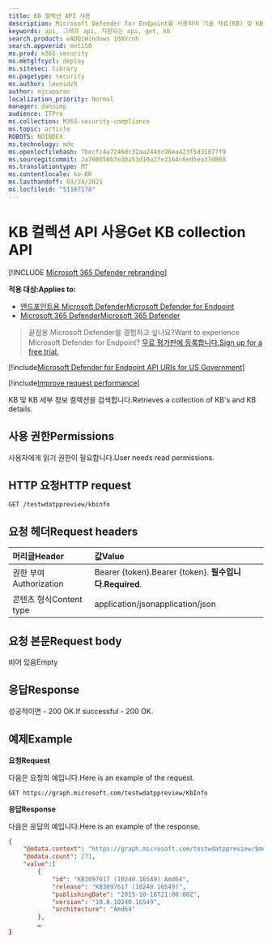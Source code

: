 ```yaml
---
title: KB 컬렉션 API 사용
description: Microsoft Defender for Endpoint를 사용하여 기술 자료(KB) 및 KB 세부 정보 컬렉션을 검색합니다.
keywords: api, 그래프 api, 지원되는 api, get, kb
search.product: eADQiWindows 10XVcnh
search.appverid: met150
ms.prod: m365-security
ms.mktglfcycl: deploy
ms.sitesec: library
ms.pagetype: security
ms.author: leonidzh
author: mjcaparas
localization_priority: Normal
manager: dansimp
audience: ITPro
ms.collection: M365-security-compliance
ms.topic: article
ROBOTS: NOINDEX
ms.technology: mde
ms.openlocfilehash: 7becfc4a7246dc32aa244dc96ea423f5d31877f9
ms.sourcegitcommit: 2a708650b7e30a53d10a2fe3164c6ed5ea37d868
ms.translationtype: MT
ms.contentlocale: ko-KR
ms.lasthandoff: 03/24/2021
ms.locfileid: "51167178"
---
```

# <a name="get-kb-collection-api"></a><span data-ttu-id="ac21e-104">KB 컬렉션 API 사용</span><span class="sxs-lookup"><span data-stu-id="ac21e-104">Get KB collection API</span></span>

[!INCLUDE [Microsoft 365 Defender rebranding](../../includes/microsoft-defender.md)]

<span data-ttu-id="ac21e-105">**적용 대상:**</span><span class="sxs-lookup"><span data-stu-id="ac21e-105">**Applies to:**</span></span>
- [<span data-ttu-id="ac21e-106">엔드포인트용 Microsoft Defender</span><span class="sxs-lookup"><span data-stu-id="ac21e-106">Microsoft Defender for Endpoint</span></span>](https://go.microsoft.com/fwlink/p/?linkid=2154037)
- [<span data-ttu-id="ac21e-107">Microsoft 365 Defender</span><span class="sxs-lookup"><span data-stu-id="ac21e-107">Microsoft 365 Defender</span></span>](https://go.microsoft.com/fwlink/?linkid=2118804)

> <span data-ttu-id="ac21e-108">끝점용 Microsoft Defender를 경험하고 싶나요?</span><span class="sxs-lookup"><span data-stu-id="ac21e-108">Want to experience Microsoft Defender for Endpoint?</span></span> [<span data-ttu-id="ac21e-109">무료 평가판에 등록합니다.</span><span class="sxs-lookup"><span data-stu-id="ac21e-109">Sign up for a free trial.</span></span>](https://www.microsoft.com/microsoft-365/windows/microsoft-defender-atp?ocid=docs-wdatp-exposedapis-abovefoldlink) 

[!include[Microsoft Defender for Endpoint API URIs for US Government](../../includes/microsoft-defender-api-usgov.md)]

[!include[Improve request performance](../../includes/improve-request-performance.md)]

<span data-ttu-id="ac21e-110">KB 및 KB 세부 정보 컬렉션을 검색합니다.</span><span class="sxs-lookup"><span data-stu-id="ac21e-110">Retrieves a collection of KB's and KB details.</span></span>

## <a name="permissions"></a><span data-ttu-id="ac21e-111">사용 권한</span><span class="sxs-lookup"><span data-stu-id="ac21e-111">Permissions</span></span>
<span data-ttu-id="ac21e-112">사용자에게 읽기 권한이 필요합니다.</span><span class="sxs-lookup"><span data-stu-id="ac21e-112">User needs read permissions.</span></span>

## <a name="http-request"></a><span data-ttu-id="ac21e-113">HTTP 요청</span><span class="sxs-lookup"><span data-stu-id="ac21e-113">HTTP request</span></span>
```
GET /testwdatppreview/kbinfo
```

## <a name="request-headers"></a><span data-ttu-id="ac21e-114">요청 헤더</span><span class="sxs-lookup"><span data-stu-id="ac21e-114">Request headers</span></span>

<span data-ttu-id="ac21e-115">머리글</span><span class="sxs-lookup"><span data-stu-id="ac21e-115">Header</span></span> | <span data-ttu-id="ac21e-116">값</span><span class="sxs-lookup"><span data-stu-id="ac21e-116">Value</span></span> 
:---|:---
<span data-ttu-id="ac21e-117">권한 부여</span><span class="sxs-lookup"><span data-stu-id="ac21e-117">Authorization</span></span> | <span data-ttu-id="ac21e-118">Bearer {token}.</span><span class="sxs-lookup"><span data-stu-id="ac21e-118">Bearer {token}.</span></span> <span data-ttu-id="ac21e-119">**필수입니다**.</span><span class="sxs-lookup"><span data-stu-id="ac21e-119">**Required**.</span></span>
<span data-ttu-id="ac21e-120">콘텐츠 형식</span><span class="sxs-lookup"><span data-stu-id="ac21e-120">Content type</span></span> | <span data-ttu-id="ac21e-121">application/json</span><span class="sxs-lookup"><span data-stu-id="ac21e-121">application/json</span></span>

## <a name="request-body"></a><span data-ttu-id="ac21e-122">요청 본문</span><span class="sxs-lookup"><span data-stu-id="ac21e-122">Request body</span></span>
<span data-ttu-id="ac21e-123">비어 있음</span><span class="sxs-lookup"><span data-stu-id="ac21e-123">Empty</span></span>

## <a name="response"></a><span data-ttu-id="ac21e-124">응답</span><span class="sxs-lookup"><span data-stu-id="ac21e-124">Response</span></span>
<span data-ttu-id="ac21e-125">성공적이면 - 200 OK.</span><span class="sxs-lookup"><span data-stu-id="ac21e-125">If successful - 200 OK.</span></span>

## <a name="example"></a><span data-ttu-id="ac21e-126">예제</span><span class="sxs-lookup"><span data-stu-id="ac21e-126">Example</span></span>

<span data-ttu-id="ac21e-127">**요청**</span><span class="sxs-lookup"><span data-stu-id="ac21e-127">**Request**</span></span>

<span data-ttu-id="ac21e-128">다음은 요청의 예입니다.</span><span class="sxs-lookup"><span data-stu-id="ac21e-128">Here is an example of the request.</span></span>

```http
GET https://graph.microsoft.com/testwdatppreview/KbInfo
```

<span data-ttu-id="ac21e-129">**응답**</span><span class="sxs-lookup"><span data-stu-id="ac21e-129">**Response**</span></span>

<span data-ttu-id="ac21e-130">다음은 응답의 예입니다.</span><span class="sxs-lookup"><span data-stu-id="ac21e-130">Here is an example of the response.</span></span>

```json
{
    "@odata.context": "https://graph.microsoft.com/testwdatppreview/$metadata#KbInfo",
    "@odata.count": 271,
    "value":[
        {
            "id": "KB3097617 (10240.16549) Amd64",
            "release": "KB3097617 (10240.16549)",
            "publishingDate": "2015-10-16T21:00:00Z",
            "version": "10.0.10240.16549",
            "architecture": "Amd64"
        },
        …
}
```

